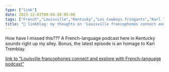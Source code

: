 ```yaml
---
type: ["link"]
date: 2023-12-03T09:04:38-05:00
tags: ["French","Louisville","Kentucky","Les Cowboys fringants","Karl Tremblay","podcast"]
title: "🔗 linkblog: my thoughts on 'Louisville francophones connect and explore with French-language podcast'"
---
```

How have I missed this??? A French-language podcast here in Kentucky sounds right up my alley. Bonus, the latest episode is an homage to Karl Tremblay.

[link to "Louisville francophones connect and explore with French-language podcast"](https://www.lpm.org/news/2023-12-03/louisville-francophones-connect-and-explore-with-french-language-podcast)

